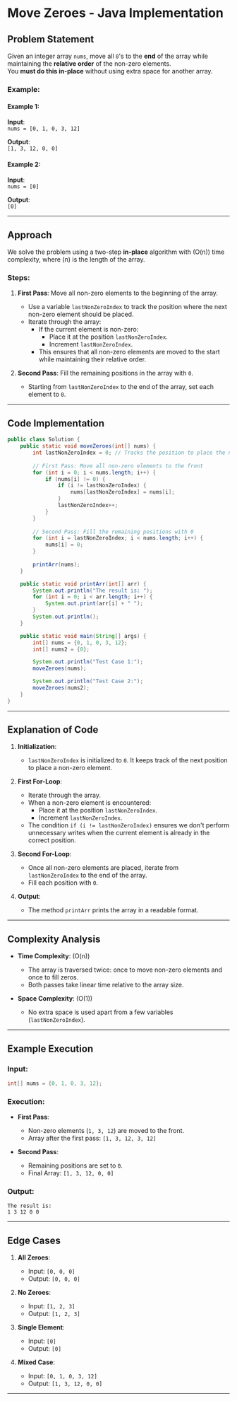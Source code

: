 # Move Zeroes - Java Implementation

## Problem Statement

Given an integer array `nums`, move all `0`'s to the **end** of the array while maintaining the **relative order** of the non-zero elements.  
You **must do this in-place** without using extra space for another array.

### Example:

#### Example 1:
**Input**:  
`nums = [0, 1, 0, 3, 12]`  

**Output**:  
`[1, 3, 12, 0, 0]`  

#### Example 2:
**Input**:  
`nums = [0]`  

**Output**:  
`[0]`

---

## Approach

We solve the problem using a two-step **in-place** algorithm with \(O(n)\) time complexity, where \(n\) is the length of the array.

### Steps:

1. **First Pass**: Move all non-zero elements to the beginning of the array.
    - Use a variable `lastNonZeroIndex` to track the position where the next non-zero element should be placed.
    - Iterate through the array:
        - If the current element is non-zero:
            - Place it at the position `lastNonZeroIndex`.
            - Increment `lastNonZeroIndex`.
        - This ensures that all non-zero elements are moved to the start while maintaining their relative order.

2. **Second Pass**: Fill the remaining positions in the array with `0`.
    - Starting from `lastNonZeroIndex` to the end of the array, set each element to `0`.

---

## Code Implementation

```java
public class Solution {
    public static void moveZeroes(int[] nums) {
        int lastNonZeroIndex = 0; // Tracks the position to place the next non-zero element
        
        // First Pass: Move all non-zero elements to the front
        for (int i = 0; i < nums.length; i++) {
            if (nums[i] != 0) {
                if (i != lastNonZeroIndex) {
                    nums[lastNonZeroIndex] = nums[i];
                }
                lastNonZeroIndex++;
            }
        }
        
        // Second Pass: Fill the remaining positions with 0
        for (int i = lastNonZeroIndex; i < nums.length; i++) {
            nums[i] = 0;
        }
        
        printArr(nums);
    }

    public static void printArr(int[] arr) {
        System.out.println("The result is: ");
        for (int i = 0; i < arr.length; i++) {
            System.out.print(arr[i] + " ");
        }
        System.out.println();
    }

    public static void main(String[] args) {
        int[] nums = {0, 1, 0, 3, 12};
        int[] nums2 = {0};

        System.out.println("Test Case 1:");
        moveZeroes(nums);

        System.out.println("Test Case 2:");
        moveZeroes(nums2);
    }
}
```

---

## Explanation of Code

1. **Initialization**:
   - `lastNonZeroIndex` is initialized to `0`. It keeps track of the next position to place a non-zero element.

2. **First For-Loop**:
   - Iterate through the array.
   - When a non-zero element is encountered:
     - Place it at the position `lastNonZeroIndex`.
     - Increment `lastNonZeroIndex`.
   - The condition `if (i != lastNonZeroIndex)` ensures we don't perform unnecessary writes when the current element is already in the correct position.

3. **Second For-Loop**:
   - Once all non-zero elements are placed, iterate from `lastNonZeroIndex` to the end of the array.
   - Fill each position with `0`.

4. **Output**:
   - The method `printArr` prints the array in a readable format.

---

## Complexity Analysis

- **Time Complexity**: \(O(n)\)
    - The array is traversed twice: once to move non-zero elements and once to fill zeros.
    - Both passes take linear time relative to the array size.

- **Space Complexity**: \(O(1)\)
    - No extra space is used apart from a few variables (`lastNonZeroIndex`).

---

## Example Execution

### Input:
```java
int[] nums = {0, 1, 0, 3, 12};
```

### Execution:

- **First Pass**:
    - Non-zero elements (`1, 3, 12`) are moved to the front.
    - Array after the first pass: `[1, 3, 12, 3, 12]`

- **Second Pass**:
    - Remaining positions are set to `0`.
    - Final Array: `[1, 3, 12, 0, 0]`

### Output:
```
The result is: 
1 3 12 0 0
```

---

## Edge Cases

1. **All Zeroes**:
   - Input: `[0, 0, 0]`
   - Output: `[0, 0, 0]`

2. **No Zeroes**:
   - Input: `[1, 2, 3]`
   - Output: `[1, 2, 3]`

3. **Single Element**:
   - Input: `[0]`
   - Output: `[0]`

4. **Mixed Case**:
   - Input: `[0, 1, 0, 3, 12]`
   - Output: `[1, 3, 12, 0, 0]`

---

